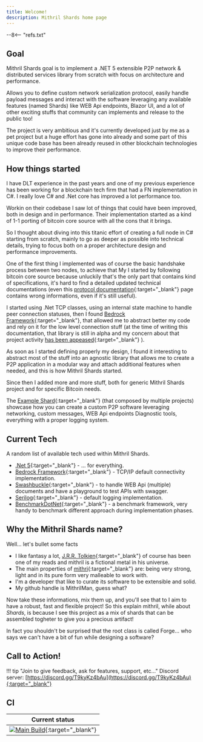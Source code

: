 ```yaml
---
title: Welcome!
description: Mithril Shards home page
---
```

--8<-- "refs.txt"

## Goal

Mithril Shards goal is to implement a .NET 5 extensible P2P network & distributed services library from scratch with focus on architecture and performance.

Allows you to define custom network serialization protocol, easily handle payload messages and interact with the software leveraging any available features (named Shards) like WEB Api endpoints, Blazor UI,  and a lot of other exciting stuffs that community can implements and release to the public too!

The project is very ambitious and it's currently developed just by me as a pet project but a huge effort has gone into already and some part of this unique code base has been already reused in other blockchain technologies to improve their performance.



## How things started

I have DLT experience in the past years and one of my previous experience has been working for a blockchain tech firm that had a FN implementation in C#.
I really love C# and .Net core has improved a lot performance too.

Workin on their codebase I saw lot of things that could have been improved, both in design and in performance. Their implementation started as a kind of 1-1 porting of bitcoin core source with all the cons that it brings.

So I thought about diving into this titanic effort of creating a full node in C# starting from scratch, mainly to go as deeper as possible into technical details, trying to focus both on a proper architecture design and performance improvements.

One of the first thing I implemented was of course the basic handshake process between two nodes, to achieve that My I started by following bitcoin core source because unluckily that's the only part that contains kind of specifications, it's hard to find a detailed updated technical documentations (even this [protocol documentation](https://en.bitcoin.it/wiki/Protocol_documentation){:target="_blank"} page contains wrong informations, even if it's still useful).

I started using .Net TCP classes, using an internal state machine to handle peer connection statuses, then I found [Bedrock Framework](https://github.com/davidfowl/BedrockFramework){:target="_blank"}, that allowed me to abstract better my code and rely on it for the low level connection stuff (at the time of writing this documentation, that library is still in alpha and my concern about that project activity [has been appeased](https://github.com/davidfowl/BedrockFramework/issues/105){:target="_blank"} ).

As soon as I started defining properly my design, I found it interesting to abstract most of the stuff into an agnostic library that allows me to create a P2P application in a modular way and attach additional features when needed, and this is how Mithril Shards started.

Since then I added more and more stuff, both for generic Mithril Shards project and for specific Bitcoin needs.

The [Example Shard](https://github.com/MithrilMan/MithrilShards/tree/master/src/MithrilShards.Example){:target="_blank"} (that composed by multiple projects) showcase how you can create a custom P2P software leveraging networking, custom messages, WEB Api endpoints Diagnostic tools, everything with a proper logging system.



## Current Tech

A random list of available tech used within Mithril Shards.

- [.Net 5](https://dotnet.microsoft.com/download/dotnet/5.0){:target="_blank"} - ... for everything.
- [Bedrock Framework](https://github.com/davidfowl/BedrockFramework/){:target="_blank"} - TCP/IP default connectivity implementation.
- [Swashbuckle](https://github.com/domaindrivendev/Swashbuckle.AspNetCore){:target="_blank"} - to handle WEB Api (multiple) documents and have a playground to test APIs with swagger.
- [Serilog](https://github.com/serilog/serilog-aspnetcore){:target="_blank"} - default logging implementation.
- [BenchmarkDotNet](https://github.com/dotnet/BenchmarkDotNet){:target="_blank"} - a benchmark framework, very handy to benchmark different approach during implementation phases.



## Why the Mithril Shards name?

Well... let's bullet some facts

- I like fantasy a lot, [J.R.R. Tolkien](https://en.wikipedia.org/wiki/J._R._R._Tolkien){:target="_blank"} of course has been one of my reads and mithril is a fictional metal in his universe.
- The main properties of [mithri](https://en.wikipedia.org/wiki/Mithril#Properties){:target="_blank"} are: being very strong, light and in its pure form very malleable to work with.
- I'm a developer that like to curate its software to be extensible and solid.
- My github handle is MithrilMan, guess what?

Now take these informations, mix them up, and you'll see that to I aim to have a robust, fast and flexible project!
So this explain mithril, while about *Shards*, is because I see this project as a mix of shards that can be assembled togheter to give you a precious artifact!

In fact you shouldn't be surprised that the root class is called Forge... who says we can't have a bit of fun while designing a software?



## Call to Action!

!!! tip "Join to give feedback, ask for features, support, etc..."
	Discord server: [https://discord.gg/T9kyKz4bAu](https://discord.gg/T9kyKz4bAu){:target="_blank"}  



## CI

| Current status                                               |
| ------------------------------------------------------------ |
| [![Main Build](https://github.com/MithrilMan/MithrilShards/actions/workflows/main-build.yml/badge.svg)](https://github.com/MithrilMan/MithrilShards/actions/workflows/main-build.yml){:target="_blank"} |
